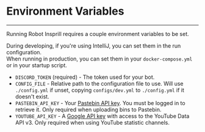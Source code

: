 # Environment Variables

---

Running Robot Insprill requires a couple environment variables to be set.

During developing, if you're using IntelliJ, you can set them in the run configuration.  
When running in production, you can set them in your `docker-compose.yml` or in your startup script.

- `DISCORD_TOKEN` (required) - The token used for your bot.
- `CONFIG_FILE` - Relative path to the configuration file to use.
  Will use `./config.yml` if unset, copying `configs/dev.yml` to `./config.yml` if it doesn't exist.
- `PASTEBIN_API_KEY` - Your [Pastebin API key](https://pastebin.com/doc_api#1).
  You must be logged in to retrieve it.
  Only required when uploading bins to Pastebin.
- `YOUTUBE_API_KEY` - A [Google API key](https://support.google.com/googleapi/answer/6158862) with access to the YouTube
  Data API v3. Only required when using YouTube statistic channels.
